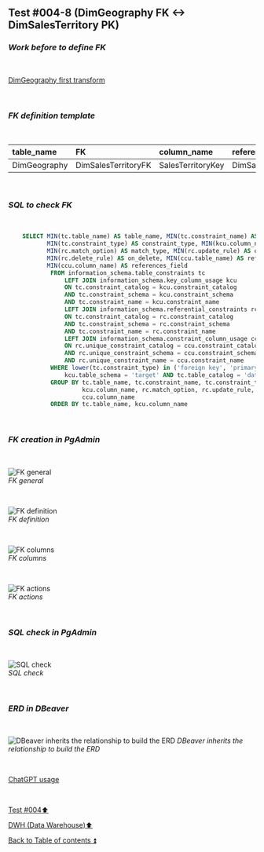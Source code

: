 ## Test #004-8 (DimGeography FK <-> DimSalesTerritory PK)  

### **_Work before to define FK_**  

<p><br></p>

[DimGeography first transform](../dbo.DimGeography.md)

<p><br></p>

### **_FK definition template_**  

<p><br></p> 

| table_name   | FK                  | column_name       | references_table  | PK                     | references_field  | match_type | on_delete | on_update |
| :----------- | :------------------ | :---------------- | :---------------- | :--------------------- | :---------------- | :--------- | :-------: | :-------: |
| DimGeography | DimSalesTerritoryFK | SalesTerritoryKey | DimSalesTerritory | DimSalesTerritory_pkey | SalesTerritoryKey | full       | X         | X         |

<p><br></p>

### **_SQL to check FK_**  

<p><br></p>

````SQL 
	SELECT MIN(tc.table_name) AS table_name, MIN(tc.constraint_name) AS constraint_name, 
		   MIN(tc.constraint_type) AS constraint_type, MIN(kcu.column_name) AS column_name, 
		   MIN(rc.match_option) AS match_type, MIN(rc.update_rule) AS on_update, 
		   MIN(rc.delete_rule) AS on_delete, MIN(ccu.table_name) AS references_table,
		   MIN(ccu.column_name) AS references_field
		   	FROM information_schema.table_constraints tc
				LEFT JOIN information_schema.key_column_usage kcu
				ON tc.constraint_catalog = kcu.constraint_catalog
				AND tc.constraint_schema = kcu.constraint_schema
				AND tc.constraint_name = kcu.constraint_name
				LEFT JOIN information_schema.referential_constraints rc
				ON tc.constraint_catalog = rc.constraint_catalog
				AND tc.constraint_schema = rc.constraint_schema
				AND tc.constraint_name = rc.constraint_name
				LEFT JOIN information_schema.constraint_column_usage ccu
				ON rc.unique_constraint_catalog = ccu.constraint_catalog
				AND rc.unique_constraint_schema = ccu.constraint_schema
				AND rc.unique_constraint_name = ccu.constraint_name
			WHERE lower(tc.constraint_type) in ('foreign key', 'primary key') AND
				kcu.table_schema = 'target' AND tc.table_catalog = 'datawarehouse' AND tc.table_name = 'DimGeography'
			GROUP BY tc.table_name, tc.constraint_name, tc.constraint_type, 
					 kcu.column_name, rc.match_option, rc.update_rule, rc.delete_rule , ccu.table_name ,
		             ccu.column_name
			ORDER BY tc.table_name, kcu.column_name
````

<p><br></p>

### **_FK creation in PgAdmin_**

<p><br></p>

![FK general](https://i.imgur.com/u6VOuaw.png)  
_FK general_  

<p><br></p>

![FK definition](https://i.imgur.com/sGZPVIt.png)  
_FK definition_  

<p><br></p>

![FK columns](https://i.imgur.com/bITjm0K.png)  
_FK columns_  

<p><br></p>

![FK actions](https://i.imgur.com/MleEDNB.png)  
_FK actions_  

<p><br></p>

### **_SQL check in PgAdmin_**

<p><br></p>

![SQL check](https://i.imgur.com/cpP2YVT.png)  
_SQL check_  

<p><br></p>

### **_ERD in DBeaver_**  

<p><br></p>

![DBeaver inherits the relationship to build the ERD](https://i.imgur.com/2bUawF6.png)
_DBeaver inherits the relationship to build the ERD_

<p><br></p> 

[ChatGPT usage](../../CHATGPT_USAGE.md)  

<p><br></p>

[Test #004:arrow_up:](t004.md)  

[DWH (Data Warehouse):arrow_up:](../dwh.md)  

[Back to Table of contents :arrow_double_up:](../../README.md)   
